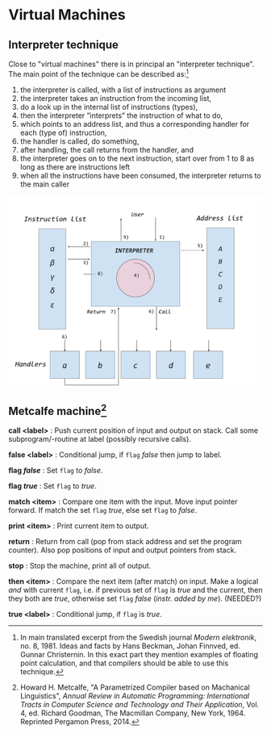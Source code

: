 # Virtual Machines

## Interpreter technique

Close to "virtual machines" there is in principal an "interpreter technique".
The main point of the technique can be described as:[^1]

[^1]: In main translated excerpt from the Swedish journal *Modern elektronik*, no. 8, 1981.
Ideas and facts by Hans Beckman, Johan Finnved, ed. Gunnar Christernin. In this exact part
they mention examples of floating point calculation, and that compilers should be able to use
this technique.

1. the interpreter is called, with a list of instructions as argument
2. the interpreter takes an instruction from the incoming list,
3. do a look up in the internal list of instructions (types),
4. then the interpreter ”interprets” the instruction of what to do,
5. which points to an address list, and thus a corresponding handler for each (type of) instruction,
6. the handler is called, do something,
7. after handling, the call returns from the handler, and
8. the interpreter goes on to the next instruction, start over from 1 to 8 as long as there are instructions left
9. when all the instructions have been consumed, the interpreter returns to the main caller

![Principles of "interpreter technique"](../assets/images/interpreter.png)


## Metcalfe machine[^2]

__call &lt;label&gt;__
: Push current position of input and output on stack.
Call some subprogram/-routine at label (possibly recursive calls).

__false &lt;label&gt;__
: Conditional jump, if `flag` *false* then jump to label.

__flag *false*__
: Set `flag` to *false*.

__flag *true*__
: Set `flag` to *true*.

__match &lt;item&gt;__
: Compare one item with the input. Move input pointer forward.
If match the set `flag` *true*, else set `flag` to *false*.

__print &lt;item&gt;__
: Print current item to output.

__return__
: Return from call (pop from stack address and set the program counter).
Also pop positions of input and output pointers from stack.

__stop__
: Stop the machine, print all of output.

__then &lt;item&gt;__
: Compare the next item (after match) on input. Make a logical *and* with current `flag`,
i.e. if previous set of `flag` is *true* and the current, then they both are *true*,
otherwise set `flag` *false* (*instr. added by me*). (NEEDED?)

__true &lt;label&gt;__
: Conditional jump, if `flag` is *true*.


[^2]:Howard H. Metcalfe, "A Parametrized Compiler based on Machanical Linguistics",
*Annual Review in Automatic Programming: International Tracts in Computer Science
and Technology and Their Application*, Vol. 4, ed. Richard Goodman, The Macmillan
Company, New York, 1964. Reprinted Pergamon Press, 2014.

